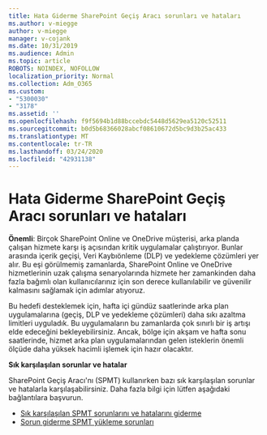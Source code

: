 ```yaml
---
title: Hata Giderme SharePoint Geçiş Aracı sorunları ve hataları
ms.author: v-miegge
author: v-miegge
manager: v-cojank
ms.date: 10/31/2019
ms.audience: Admin
ms.topic: article
ROBOTS: NOINDEX, NOFOLLOW
localization_priority: Normal
ms.collection: Adm_O365
ms.custom:
- "5300030"
- "3178"
ms.assetid: ''
ms.openlocfilehash: f9f5694b1d88bccebdc5448d5629ea5120c52511
ms.sourcegitcommit: b0d5b68366028abcf08610672d5bc9d3b25ac433
ms.translationtype: MT
ms.contentlocale: tr-TR
ms.lasthandoff: 03/24/2020
ms.locfileid: "42931138"
---
```

# <a name="troubleshooting-sharepoint-migration-tool-issues-and-errors"></a>Hata Giderme SharePoint Geçiş Aracı sorunları ve hataları

**Önemli**: Birçok SharePoint Online ve OneDrive müşterisi, arka planda çalışan hizmete karşı iş açısından kritik uygulamalar çalıştırıyor. Bunlar arasında içerik geçişi, Veri Kaybıönleme (DLP) ve yedekleme çözümleri yer alır. Bu eşi görülmemiş zamanlarda, SharePoint Online ve OneDrive hizmetlerinin uzak çalışma senaryolarında hizmete her zamankinden daha fazla bağımlı olan kullanıcılarınız için son derece kullanılabilir ve güvenilir kalmasını sağlamak için adımlar atıyoruz.

Bu hedefi desteklemek için, hafta içi gündüz saatlerinde arka plan uygulamalarına (geçiş, DLP ve yedekleme çözümleri) daha sıkı azaltma limitleri uyguladık. Bu uygulamaların bu zamanlarda çok sınırlı bir iş artışı elde edeceğini bekleyebilirsiniz. Ancak, bölge için akşam ve hafta sonu saatlerinde, hizmet arka plan uygulamalarından gelen isteklerin önemli ölçüde daha yüksek hacimli işlemek için hazır olacaktır.

**Sık karşılaşılan sorunlar ve hatalar**

SharePoint Geçiş Aracı'nı (SPMT) kullanırken bazı sık karşılaşılan sorunlar ve hatalarla karşılaşabilirsiniz. Daha fazla bilgi için lütfen aşağıdaki bağlantılara başvurun.

* [Sık karşılaşılan SPMT sorunlarını ve hatalarını giderme](https://docs.microsoft.com/sharepointmigration/troubleshooting-common-spmt-issues)
* [Sorun giderme SPMT yükleme sorunları](https://docs.microsoft.com/sharepointmigration/spmt-install-issues)